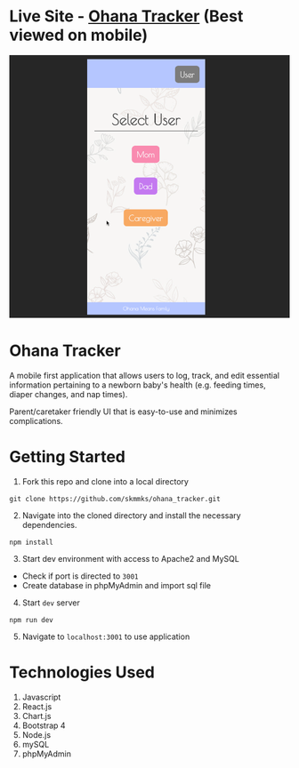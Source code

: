 # Live Site - <a href="http://ohanatracker.com">Ohana Tracker</a> (Best viewed on mobile)
<img src="ohanademo.gif">

# Ohana Tracker 
A mobile first application that allows users to log, track, and edit essential information pertaining to a newborn baby's health (e.g. feeding times, diaper changes, and nap times).  

Parent/caretaker friendly UI that is easy-to-use and minimizes complications.

# Getting Started 
1. Fork this repo and clone into a local directory
```
git clone https://github.com/skmmks/ohana_tracker.git
```
2. Navigate into the cloned directory and install the necessary dependencies.
```
npm install
```
3. Start dev environment with access to Apache2 and MySQL
- Check if port is directed to `3001`
- Create database in phpMyAdmin and import sql file 
4. Start `dev` server 
```
npm run dev
```
5. Navigate to `localhost:3001` to use application 

# Technologies Used 
1. Javascript 
2. React.js
3. Chart.js
4. Bootstrap 4
5. Node.js
6. mySQL
7. phpMyAdmin
